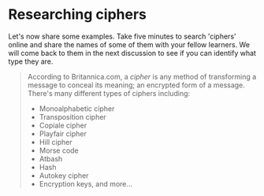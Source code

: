 # Researching ciphers
Let's now share some examples. Take five minutes to search 'ciphers' online and share the names of some of them with your fellow learners. We will come back to them in the next discussion to see if you can identify what type they are.
> According to Britannica.com, a *cipher* is any method of transforming a message to conceal its meaning; an encrypted form of a message. There's many different types of ciphers including:
> - Monoalphabetic cipher
> - Transposition cipher
> - Copiale cipher
> - Playfair cipher
> - Hill cipher
> - Morse code
> - Atbash
> - Hash
> - Autokey cipher
> - Encryption keys, and more...
